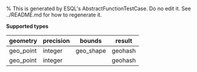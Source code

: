 % This is generated by ESQL's AbstractFunctionTestCase. Do no edit it. See ../README.md for how to regenerate it.

**Supported types**

| geometry | precision | bounds | result |
| --- | --- | --- | --- |
| geo_point | integer | geo_shape | geohash |
| geo_point | integer | | geohash |

